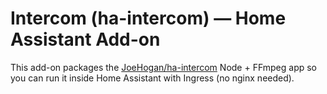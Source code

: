 # Intercom (ha-intercom) — Home Assistant Add-on

This add-on packages the [JoeHogan/ha-intercom](https://github.com/JoeHogan/ha-intercom) Node + FFmpeg app so you can run it inside Home Assistant with Ingress (no nginx needed).
